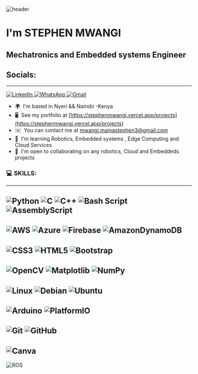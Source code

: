 ![header](https://capsule-render.vercel.app/api?type=venom&color=gradient&height=300&section=header&text=Hey%20There!&fontSize=90)



I'm STEPHEN MWANGI
======================================================================================================================================




Mechatronics and Embedded systems Engineer
------------------------------------------


## Socials:
-----------------------------------------
<a href="https://www.linkedin.com/in/stephen-maina-22587a23b" target="_blank" rel="noreferrer">![LinkedIn](https://img.shields.io/badge/linkedin-%230077B5.svg?style=for-the-badge&logo=linkedin&logoColor=white) </a>
 <a href="#" target="_blank" rel="noreferrer">![WhatsApp](https://img.shields.io/badge/WhatsApp-25D366?style=for-the-badge&logo=whatsapp&logoColor=white) </a> <a href="mailto:mwangi.mainastephen3@gmail.com" target="_blank" rel="noreferrer">![Gmail](https://img.shields.io/badge/Gmail-D14836?style=for-the-badge&logo=gmail&logoColor=white) </a>

* 🌍  I'm based in Nyeri && Nairobi -Kenya
* 🖥️  See my portfolio at [https://stephenmwangi.vercel.app/projects](https://stephenmwangi.vercel.app/projects)
* ✉️  You can contact me at [mwangi.mainastephen3@gmail.com](mailto:mwangi.mainastephen3@gmail.com)
* 🧠  I'm learning Robotics, Embedded systems , Edge Computing and Cloud Services
* 🤝  I'm open to collaborating on any robotics, Cloud and Embeddeds projects

### 💻 SKILLS:
--------------------------------------------------------------------------------

![Python](https://img.shields.io/badge/python-3670A0?style=plastic&logo=python&logoColor=ffdd54)
![C](https://img.shields.io/badge/c-%2300599C.svg?style=plastic&logo=c&logoColor=white)
![C++](https://img.shields.io/badge/c++-%2300599C.svg?style=plastic&logo=c%2B%2B&logoColor=white) 
![Bash Script](https://img.shields.io/badge/bash_script-%23121011.svg?style=plastic&logo=gnu-bash&logoColor=white) 
![AssemblyScript](https://img.shields.io/badge/assembly%20script-%23000000.svg?style=plastic&logo=assemblyscript&logoColor=white)
-----------------------------------------------------------------------------
![AWS](https://img.shields.io/badge/AWS-%23FF9900.svg?style=plastic&logo=amazon-aws&logoColor=white)
![Azure](https://img.shields.io/badge/azure-%230072C6.svg?style=plastic&logo=microsoftazure&logoColor=white) 
![Firebase](https://img.shields.io/badge/firebase-%23039BE5.svg?style=plastic&logo=firebase)
![AmazonDynamoDB](https://img.shields.io/badge/Amazon%20DynamoDB-4053D6?style=plastic&logo=Amazon%20DynamoDB&logoColor=white) 
-------------------------------------------------------------------------------
![CSS3](https://img.shields.io/badge/css3-%231572B6.svg?style=plastic&logo=css3&logoColor=white)
![HTML5](https://img.shields.io/badge/html5-%23E34F26.svg?style=plastic&logo=html5&logoColor=white)
![Bootstrap](https://img.shields.io/badge/bootstrap-%238511FA.svg?style=plastic&logo=bootstrap&logoColor=white) 
---------------------------------------------------------------------------------
![OpenCV](https://img.shields.io/badge/opencv-%23white.svg?style=plastic&logo=opencv&logoColor=white)
![Matplotlib](https://img.shields.io/badge/Matplotlib-%23ffffff.svg?style=plastic&logo=Matplotlib&logoColor=black)
![NumPy](https://img.shields.io/badge/numpy-%23013243.svg?style=plastic&logo=numpy&logoColor=white) 
------------------------------------
![Linux](https://img.shields.io/badge/Linux-FCC624?style=plastic&logo=linux&logoColor=black)
![Debian](https://img.shields.io/badge/Debian-D70A53?style=plastic&logo=debian&logoColor=white)
![Ubuntu](https://img.shields.io/badge/Ubuntu-E95420?style=plastic&logo=ubuntu&logoColor=white)
---------------------------------------------------
![Arduino](https://img.shields.io/badge/-Arduino-00979D?style=plastic&logo=Arduino&logoColor=white) 
![PlatformIO](https://img.shields.io/badge/PlatformIO-%23222.svg?style=plastic&logo=platformio&logoColor=%23f5822a) 
-------------------------------------------------
![Git](https://img.shields.io/badge/git-%23F05033.svg?style=plastic&logo=git&logoColor=white)
![GitHub](https://img.shields.io/badge/github-%23121011.svg?style=plastic&logo=github&logoColor=white)
--------------------------------------------
![Canva](https://img.shields.io/badge/Canva-%2300C4CC.svg?style=plastic&logo=Canva&logoColor=white)
--------------------------------------
![ROS](https://img.shields.io/badge/ros-%230A0FF9.svg?style=plastic&logo=ros&logoColor=white)




 
  
</p>

